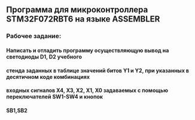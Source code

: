 ## Программа для микроконтроллера STM32F072RBT6 на языке ASSEMBLER

### Рабочее задание:

####    Написать и отладить программу осуществляющую вывод на светодиоды D1, D2 учебного
#### стенда заданных в таблице значений битов Y1 и Y2, при указанных в десятичном коде комбинациях
#### входных сигналов X4, X3, X2, X1, X0 задаваемых с помощью переключателей SW1-SW4 и кнопок
#### SB1,SB2